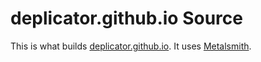 deplicator.github.io Source
===========================

This is what builds [deplicator.github.io](http://deplicator.github.io). It uses
[Metalsmith](http://www.metalsmith.io/).
